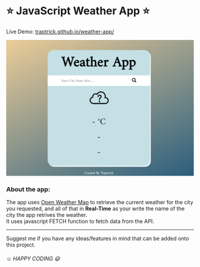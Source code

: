 # :star: JavaScript Weather App :star:

Live Demo: [traptrick.github.io/weather-app/](https://traptrick.github.io/weather-app/)

![screenshot](/screenshot.png)

### About the app:
The app uses [Open Weather Map](https://openweathermap.org/) to retrieve the current weather for the city you requested, and all of that in **Real-Time** as your write the name of the city the app retrives the weather.  
It uses javascript FETCH function to fetch data from the API.

---

Suggest me if you have any ideas/features in mind that can be added onto this project.

###### :relaxed: HAPPY CODING :smiley:
